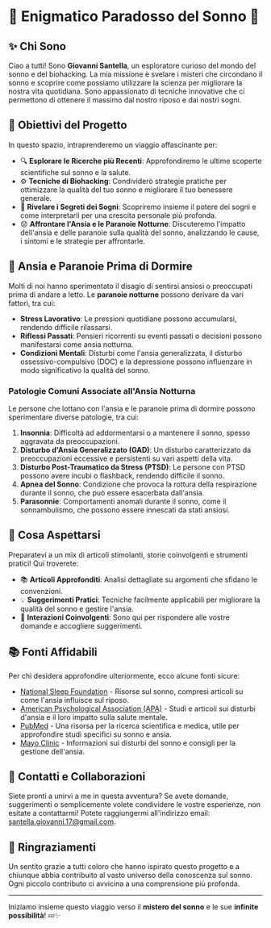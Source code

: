 # 🌌 Enigmatico Paradosso del Sonno 🌌

## ✨ Chi Sono
Ciao a tutti! Sono **Giovanni Santella**, un esploratore curioso del mondo del sonno e del biohacking. La mia missione è svelare i misteri che circondano il sonno e scoprire come possiamo utilizzare la scienza per migliorare la nostra vita quotidiana. Sono appassionato di tecniche innovative che ci permettono di ottenere il massimo dal nostro riposo e dai nostri sogni.

## 🎯 Obiettivi del Progetto
In questo spazio, intraprenderemo un viaggio affascinante per:

- 🔍 **Esplorare le Ricerche più Recenti**: Approfondiremo le ultime scoperte scientifiche sul sonno e la salute.
- ⚙️ **Tecniche di Biohacking**: Condividerò strategie pratiche per ottimizzare la qualità del tuo sonno e migliorare il tuo benessere generale.
- 🌙 **Rivelare i Segreti dei Sogni**: Scopriremo insieme il potere dei sogni e come interpretarli per una crescita personale più profonda.
- 😟 **Affrontare l'Ansia e le Paranoie Notturne**: Discuteremo l'impatto dell'ansia e delle paranoie sulla qualità del sonno, analizzando le cause, i sintomi e le strategie per affrontarle.

## 🧠 Ansia e Paranoie Prima di Dormire
Molti di noi hanno sperimentato il disagio di sentirsi ansiosi o preoccupati prima di andare a letto. Le **paranoie notturne** possono derivare da vari fattori, tra cui:

- **Stress Lavorativo**: Le pressioni quotidiane possono accumularsi, rendendo difficile rilassarsi.
- **Riflessi Passati**: Pensieri ricorrenti su eventi passati o decisioni possono manifestarsi come ansia notturna.
- **Condizioni Mentali**: Disturbi come l'ansia generalizzata, il disturbo ossessivo-compulsivo (DOC) e la depressione possono influenzare in modo significativo la qualità del sonno.

### Patologie Comuni Associate all'Ansia Notturna
Le persone che lottano con l'ansia e le paranoie prima di dormire possono sperimentare diverse patologie, tra cui:

1. **Insonnia**: Difficoltà ad addormentarsi o a mantenere il sonno, spesso aggravata da preoccupazioni.
2. **Disturbo d'Ansia Generalizzato (GAD)**: Un disturbo caratterizzato da preoccupazioni eccessive e persistenti su vari aspetti della vita.
3. **Disturbo Post-Traumatico da Stress (PTSD)**: Le persone con PTSD possono avere incubi o flashback, rendendo difficile il sonno.
4. **Apnea del Sonno**: Condizione che provoca la rottura della respirazione durante il sonno, che può essere esacerbata dall'ansia.
5. **Parasonnie**: Comportamenti anomali durante il sonno, come il sonnambulismo, che possono essere innescati da stati ansiosi.

## 🌈 Cosa Aspettarsi
Preparatevi a un mix di articoli stimolanti, storie coinvolgenti e strumenti pratici! Qui troverete:

- 📚 **Articoli Approfonditi**: Analisi dettagliate su argomenti che sfidano le convenzioni.
- 💡 **Suggerimenti Pratici**: Tecniche facilmente applicabili per migliorare la qualità del sonno e gestire l'ansia.
- 🤝 **Interazioni Coinvolgenti**: Sono qui per rispondere alle vostre domande e accogliere suggerimenti.

## 📚 Fonti Affidabili
Per chi desidera approfondire ulteriormente, ecco alcune fonti sicure:

- [National Sleep Foundation](https://www.sleepfoundation.org) - Risorse sul sonno, compresi articoli su come l'ansia influisce sul riposo.
- [American Psychological Association (APA)](https://www.apa.org) - Studi e articoli sui disturbi d'ansia e il loro impatto sulla salute mentale.
- [PubMed](https://pubmed.ncbi.nlm.nih.gov/) - Una risorsa per la ricerca scientifica e medica, utile per approfondire studi specifici su sonno e ansia.
- [Mayo Clinic](https://www.mayoclinic.org) - Informazioni sui disturbi del sonno e consigli per la gestione dell'ansia.

## 📧 Contatti e Collaborazioni
Siete pronti a unirvi a me in questa avventura? Se avete domande, suggerimenti o semplicemente volete condividere le vostre esperienze, non esitate a contattarmi! Potete raggiungermi all'indirizzo email: [santella.giovanni.17@gmail.com](mailto:santella.giovanni.17@gmail.com).

## 🌟 Ringraziamenti
Un sentito grazie a tutti coloro che hanno ispirato questo progetto e a chiunque abbia contribuito al vasto universo della conoscenza sul sonno. Ogni piccolo contributo ci avvicina a una comprensione più profonda.

---

Iniziamo insieme questo viaggio verso il **mistero del sonno** e le sue **infinite possibilità**! 💤✨


